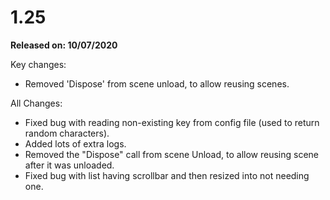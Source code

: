 # 1.25

**Released on: 10/07/2020**

Key changes:

- Removed 'Dispose' from scene unload, to allow reusing scenes.

All Changes:

- Fixed bug with reading non-existing key from config file (used to return random characters).
- Added lots of extra logs.
- Removed the "Dispose" call from scene Unload, to allow reusing scene after it was unloaded.
- Fixed bug with list having scrollbar and then resized into not needing one.
